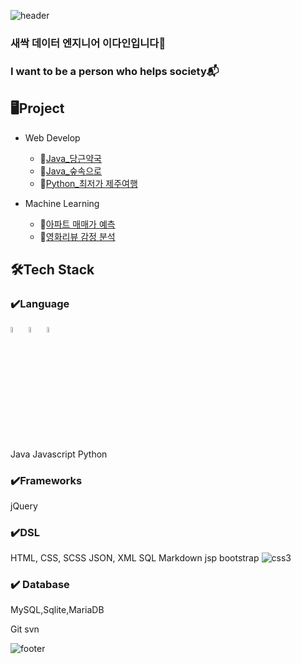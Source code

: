 ![header](https://capsule-render.vercel.app/api?type=waving&reversal=true&height=250&section=header&text=Hello%20World!&desc=This%20is%20Dain's%20Github&fontSize=60&descSize=30&fontAlignY=30&descAlignY=50&color=gradient&customColorList=0,5)

### 새싹 데이터 엔지니어 이다인입니다🌱 
### I want to be a person who helps society📬   

## 🖥Project
* Web Develop
  + 🥕[Java_당근약국](https://github.com/leedain0301/JAVA-Spring-Carrot_Pharmacy)
  + 🌳[Java_숲속으로](https://github.com/leedain0301/JAVA-Spring-Into_the_Forest_back)
  + 🍊[Python_최저가 제주여행](https://github.com/leedain0301/Python-Flask-Fly_Jeju)
  
* Machine Learning
  + 🏢[아파트 매매가 예측](https://github.com/leedain0301/Modeling-Apartment-sales-price-forecast)
  + 🎥[영화리뷰 감정 분석](https://github.com/leedain0301/Modeling-Movie-Review-Sentiment)

 ## 🛠Tech Stack

 ### ✔️Language
<img width="5%" src="https://github.com/leedain0301/leedain0301/assets/85441185/986b4fe5-3ee5-42ac-8d36-6f3763921d03"/>
<img width="5%" margin-right="2px" src="https://github.com/leedain0301/leedain0301/assets/85441185/37846c8f-aeab-4b4d-bb2e-9647d8c0a521"/>
<img width="5%" src="https://github.com/leedain0301/leedain0301/assets/85441185/f43468d0-c75a-4f8e-862a-06e7b42fda5c"/>
<br>
Java Javascript Python


 ### ✔️Frameworks

jQuery
 ### ✔️DSL
HTML, CSS, SCSS
JSON, XML
SQL
Markdown
jsp
bootstrap
![css3](https://github.com/leedain0301/leedain0301/assets/85441185/5454624d-6371-40c2-bb64-47b6536cc927)
 ### ✔️ Database 
 MySQL,Sqlite,MariaDB

 Git
 svn


![footer](https://capsule-render.vercel.app/api?type=waving&reversal=true&height=100&section=footer&color=gradient&customColorList=0,5)
